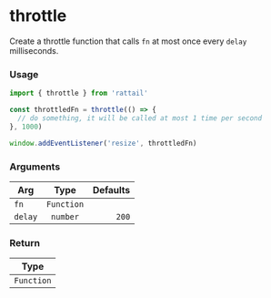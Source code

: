 # throttle

Create a throttle function that calls `fn` at most once every `delay` milliseconds.

### Usage

```ts
import { throttle } from 'rattail'

const throttledFn = throttle(() => {
  // do something, it will be called at most 1 time per second
}, 1000)

window.addEventListener('resize', throttledFn)
```

### Arguments

| Arg     |    Type    | Defaults |
| ------- | :--------: | -------: |
| `fn`    | `Function` |          |
| `delay` |  `number`  |    `200` |

### Return

|    Type    |
| :--------: |
| `Function` |

